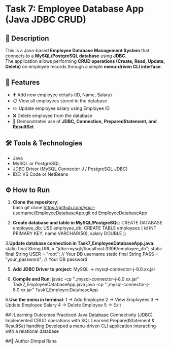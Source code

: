 # Task 7: Employee Database App (Java JDBC CRUD)

## 📌 Description
This is a Java-based **Employee Database Management System** that connects to a **MySQL/PostgreSQL database** using **JDBC**.  
The application allows performing **CRUD operations (Create, Read, Update, Delete)** on employee records through a simple **menu-driven CLI interface**.

## 🚀 Features
- ➕ Add new employee details (ID, Name, Salary)  
- 📋 View all employees stored in the database  
- ✏️ Update employee salary using Employee ID  
- ❌ Delete employee from the database  
- 💾 Demonstrates use of **JDBC, Connection, PreparedStatement, and ResultSet**

## 🛠 Tools & Technologies
- Java  
- MySQL or PostgreSQL  
- JDBC Driver (MySQL Connector J / PostgreSQL JDBC)  
- IDE: VS Code or NetBeans  

## ⚙️ How to Run
1. **Clone the repository**:  
   bash
   git clone https://github.com/your-username/EmployeeDatabaseApp.git
   cd EmployeeDatabaseApp
   
3. **Create database and table in MySQL/PostgreSQL**:
   CREATE DATABASE employee_db;
   USE employee_db;
   CREATE TABLE employees (
     id INT PRIMARY KEY,
     name VARCHAR(50),
     salary DOUBLE
   );
   
3.**Update database connection in Task7_EmployeeDatabaseApp.java**:
   static final String URL = "jdbc:mysql://localhost:3306/employee_db";
   static final String USER = "root";       // Your DB username
   static final String PASS = "your_password"; // Your DB password
   
5. **Add JDBC Driver to project**:
   MySQL → mysql-connector-j-8.0.xx.jar
   
7. **Compile and Run**:
   javac -cp ".;mysql-connector-j-8.0.xx.jar" Task7_EmployeeDatabaseApp.java
   java -cp ".;mysql-connector-j-8.0.xx.jar" Task7_EmployeeDatabaseApp
   
6.**Use the menu in terminal**:
   1 → Add Employee
   2 → View Employees
   3 → Update Employee Salary
   4 → Delete Employee
   5 → Exit
   
##💡Learning Outcomes
  Practiced Java Database Connectivity (JDBC)
  Implemented CRUD operations with SQL
  Learned PreparedStatement & ResultSet handling
  Developed a menu-driven CLI application interacting with a relational database
  
##👤 Author
Dimpal Rana
  
